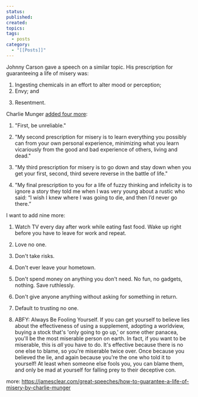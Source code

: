 ```yaml
---
status: 
published: 
created: 
topics: 
tags:
  - posts
category:
  - "[[Posts]]"
---
```

Johnny Carson gave a speech on a similar topic. His prescription for guaranteeing a life of misery was:

1) Ingesting chemicals in an effort to alter mood or perception;
2) Envy; and
3.  Resentment.

Charlie Munger [added four more](https://jamesclear.com/great-speeches/how-to-guarantee-a-life-of-misery-by-charlie-munger):

1. "First, be unreliable."

2. "My second prescription for misery is to learn everything you possibly can from your own personal experience, minimizing what you learn vicariously from the good and bad experience of others, living and dead."

3. "My third prescription for misery is to go down and stay down when you get your first, second, third severe reverse in the battle of life."

4. "My final prescription to you for a life of fuzzy thinking and infelicity is to ignore a story they told me when I was very young about a rustic who said: “I wish I knew where I was going to die, and then I’d never go there.”

I want to add nine more:

1. Watch TV every day after work while eating fast food. Wake up right before you have to leave for work and repeat.

1. Love no one.

2. Don't take risks.

3. Don't ever leave your hometown.

4. Don't spend money on anything you don't need. No fun, no gadgets, nothing. Save ruthlessly.

5. Don't give anyone anything without asking for something in return.

6. Default to trusting no one.
7. ABFY: Always Be Fooling Yourself. If you can get yourself to believe lies about the effectiveness of using a supplement, adopting a worldview, buying a stock that's 'only going to go up,' or some other panacea, you'll be the most miserable person on earth. In fact, if you want to be miserable, this is *all* you have to do. It's effective because there is no one else to blame, so you're miserable twice over. Once because you believed the lie, and again because you're the one who told it to yourself! At least when someone else fools you, you can blame them, and only be mad at yourself for falling prey to their deceptive con.

more: https://jamesclear.com/great-speeches/how-to-guarantee-a-life-of-misery-by-charlie-munger